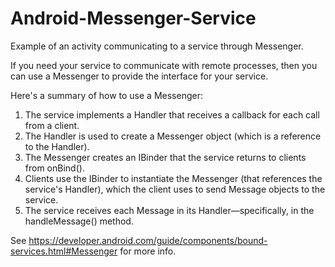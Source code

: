Android-Messenger-Service
=========================

Example of an activity communicating to a service through Messenger.

If you need your service to communicate with remote processes, then you can use a Messenger to provide the interface
for your service. 

Here's a summary of how to use a Messenger:                                                                               
  1) The service implements a Handler that receives a callback for each call from a client.
  2) The Handler is used to create a Messenger object (which is a reference to the Handler).
  3) The Messenger creates an IBinder that the service returns to clients from onBind().
  4) Clients use the IBinder to instantiate the Messenger (that references the service's Handler),
     which the client uses to send Message objects to the service.
  5) The service receives each Message in its Handler—specifically, in the handleMessage() method.
  
  See https://developer.android.com/guide/components/bound-services.html#Messenger for more info.
